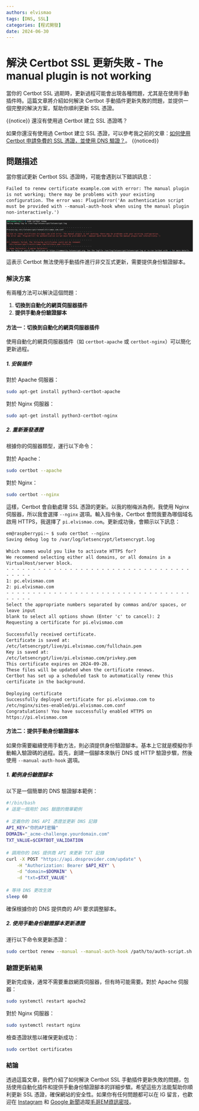 ```yaml
---
authors: elvismao
tags: [DNS, SSL]
categories: [程式開發]
date: 2024-06-30
---
```


# 解決 Certbot SSL 更新失敗 - The manual plugin is not working

當你的 Certbot SSL 過期時，更新過程可能會出現各種問題，尤其是在使用手動插件時。這篇文章將介紹如何解決 Certbot 手動插件更新失敗的問題，並提供一個完整的解決方案，幫助你順利更新 SSL 憑證。

{{notice}} 還沒有使用過 Certbot 建立 SSL 憑證嗎？

如果你還沒有使用過 Certbot 建立 SSL 憑證，可以參考我之前的文章：[如何使用 Certbot 申請免費的 SSL 憑證，並使用 DNS 驗證？](https://emtech.cc/post/setup-ssl-certificate-nginx-certbot/)。 {{noticed}}

## 問題描述

當你嘗試更新 Certbot SSL 憑證時，可能會遇到以下錯誤訊息：

```plaintext
Failed to renew certificate example.com with error: The manual plugin is not working; there may be problems with your existing configuration. The error was: PluginError('An authentication script must be provided with --manual-auth-hook when using the manual plugin non-interactively.')
```

![Failed to renew certificate](failed.webp)

這表示 Certbot 無法使用手動插件進行非交互式更新，需要提供身份驗證腳本。

### 解決方案

有兩種方法可以解決這個問題：

1. **切換到自動化的網頁伺服器插件**
2. **提供手動身份驗證腳本**

#### 方法一：切換到自動化的網頁伺服器插件

使用自動化的網頁伺服器插件（如 `certbot-apache` 或 `certbot-nginx`）可以簡化更新過程。

##### 1. 安裝插件

對於 Apache 伺服器：

```bash
sudo apt-get install python3-certbot-apache
```

對於 Nginx 伺服器：

```bash
sudo apt-get install python3-certbot-nginx
```

##### 2. 重新簽發憑證

根據你的伺服器類型，運行以下命令：

對於 Apache：

```bash
sudo certbot --apache
```

對於 Nginx：

```bash
sudo certbot --nginx
```

這樣，Certbot 會自動處理 SSL 憑證的更新。以我的樹梅派為例，我使用 Nginx 伺服器，所以我會選擇 `--nginx` 選項。輸入指令後，Certbot 會問我要為哪個域名啟用 HTTPS，我選擇了 `pi.elvismao.com`。更新成功後，會顯示以下訊息：

```plaintext
em@raspberrypi:~ $ sudo certbot --nginx
Saving debug log to /var/log/letsencrypt/letsencrypt.log

Which names would you like to activate HTTPS for?
We recommend selecting either all domains, or all domains in a VirtualHost/server block.
- - - - - - - - - - - - - - - - - - - - - - - - - - - - - - - - - - - - - - - -
1: pc.elvismao.com
2: pi.elvismao.com
- - - - - - - - - - - - - - - - - - - - - - - - - - - - - - - - - - - - - - - -
Select the appropriate numbers separated by commas and/or spaces, or leave input
blank to select all options shown (Enter 'c' to cancel): 2
Requesting a certificate for pi.elvismao.com

Successfully received certificate.
Certificate is saved at: /etc/letsencrypt/live/pi.elvismao.com/fullchain.pem
Key is saved at:         /etc/letsencrypt/live/pi.elvismao.com/privkey.pem
This certificate expires on 2024-09-28.
These files will be updated when the certificate renews.
Certbot has set up a scheduled task to automatically renew this certificate in the background.

Deploying certificate
Successfully deployed certificate for pi.elvismao.com to /etc/nginx/sites-enabled/pi.elvismao.com.conf
Congratulations! You have successfully enabled HTTPS on https://pi.elvismao.com
```

#### 方法二：提供手動身份驗證腳本

如果你需要繼續使用手動方法，則必須提供身份驗證腳本。基本上它就是模擬你手動輸入驗證碼的過程。首先，創建一個腳本來執行 DNS 或 HTTP 驗證步驟，然後使用 `--manual-auth-hook` 選項。

##### 1. 範例身份驗證腳本

以下是一個簡單的 DNS 驗證腳本範例：

```bash
#!/bin/bash
# 這是一個用於 DNS 驗證的簡單範例

# 定義你的 DNS API 憑證並更新 DNS 記錄
API_KEY="你的API密鑰"
DOMAIN="_acme-challenge.yourdomain.com"
TXT_VALUE=$CERTBOT_VALIDATION

# 調用你的 DNS 提供商 API 來更新 TXT 記錄
curl -X POST "https://api.dnsprovider.com/update" \
    -H "Authorization: Bearer $API_KEY" \
    -d "domain=$DOMAIN" \
    -d "txt=$TXT_VALUE"

# 等待 DNS 更改生效
sleep 60
```

確保根據你的 DNS 提供商的 API 要求調整腳本。

##### 2. 使用手動身份驗證腳本更新憑證

運行以下命令來更新憑證：

```bash
sudo certbot renew --manual --manual-auth-hook /path/to/auth-script.sh
```

### 驗證更新結果

更新完成後，通常不需要重啟網頁伺服器，但有時可能需要。對於 Apache 伺服器：

```bash
sudo systemctl restart apache2
```

對於 Nginx 伺服器：

```bash
sudo systemctl restart nginx
```

檢查憑證狀態以確保更新成功：

```bash
sudo certbot certificates
```

### 結論

透過這篇文章，我們介紹了如何解決 Certbot SSL 手動插件更新失敗的問題，包括使用自動化插件和提供手動身份驗證腳本的詳細步驟。希望這些方法能幫助你順利更新 SSL 憑證，確保網站的安全性。如果你有任何問題都可以在 IG 留言，也歡迎在 [Instagram](https://www.instagram.com/emtech.cc) 和 [Google 新聞](https://news.google.com/publications/CAAqBwgKMKXLvgswsubVAw?ceid=TW:zh-Hant&oc=3)追蹤[毛哥EM資訊密技](https://emtech.cc/)。
